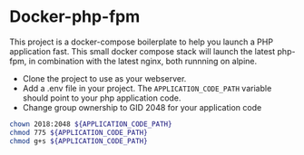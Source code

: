 # Docker-php-fpm

This project is a docker-compose boilerplate to help you launch a PHP application fast. This small docker compose stack will launch the latest php-fpm, in combination with the latest nginx, both runnning on alpine.

* Clone the project to use as your webserver.
* Add a .env file in your project. The `APPLICATION_CODE_PATH` variable should point to your php application code.
* Change group ownership to GID 2048 for your application code

```sh
chown 2018:2048 ${APPLICATION_CODE_PATH}
chmod 775 ${APPLICATION_CODE_PATH}
chmod g+s ${APPLICATION_CODE_PATH}
```
